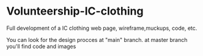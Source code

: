 # Volunteership-IC-clothing
Full development of a IC clothing web page, wireframe,muckups, code, etc.

You can look for the design procces at "main" branch.
at master branch you'll find code and images
